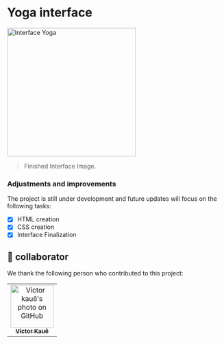 # Yoga interface


<img src="./Yoga-Interface.png" alt="Interface Yoga" width="300px">


> Finished Interface Image.

### Adjustments and improvements

The project is still under development and future updates will focus on the following tasks:

- [x] HTML creation
- [x] CSS creation
- [x] Interface Finalization

## 🤝 collaborator

We thank the following person who contributed to this project:

<table>
  <tr>
    <td align="center">
      <a href="#">
        <img src="./victorkaue.png" width="100px" alt="Victor kauê's photo on GitHub"/><br>
        <sub>
          <b>Victor Kauê</b>
        </sub>
      </a>
    </td>
  </tr>
</table>

